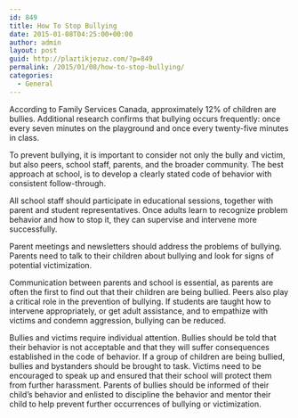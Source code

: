 ```yaml
---
id: 849
title: How To Stop Bullying
date: 2015-01-08T04:25:00+00:00
author: admin
layout: post
guid: http://plaztikjezuz.com/?p=849
permalink: /2015/01/08/how-to-stop-bullying/
categories:
  - General
---
```

According to Family Services Canada, approximately 12% of children are bullies. Additional research confirms that bullying occurs frequently: once every seven minutes on the playground and once every twenty-five minutes in class. 

To prevent bullying, it is important to consider not only the bully and victim, but also peers, school staff, parents, and the broader community. The best approach at school, is to develop a clearly stated code of behavior with consistent follow-through.

All school staff should participate in educational sessions, together with parent and student representatives. Once adults learn to recognize problem behavior and how to stop it, they can supervise and intervene more successfully.

Parent meetings and newsletters should address the problems of bullying. Parents need to talk to their children about bullying and look for signs of potential victimization.

Communication between parents and school is essential, as parents are often the first to find out that their children are being bullied. Peers also play a critical role in the prevention of bullying. If students are taught how to intervene appropriately, or get adult assistance, and to empathize with victims and condemn aggression, bullying can be reduced.

Bullies and victims require individual attention. Bullies should be told that their behavior is not acceptable and that they will suffer consequences established in the code of behavior. If a group of children are being bullied, bullies and bystanders should be brought to task. Victims need to be encouraged to speak up and ensured that their school will protect them from further harassment. Parents of bullies should be informed of their child&#8217;s behavior and enlisted to discipline the behavior and mentor their child to help prevent further occurrences of bullying or victimization.